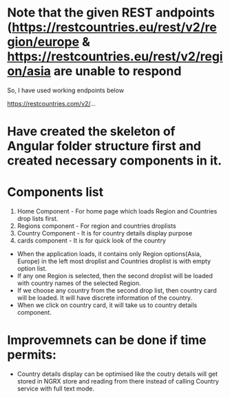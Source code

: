 # Note that the given REST andpoints (https://restcountries.eu/rest/v2/region/europe & https://restcountries.eu/rest/v2/region/asia are unable to respond
So, I have used working endpoints below

https://restcountries.com/v2/...

# Have created the skeleton of Angular folder structure first and created necessary components in it.
# Components list
1. Home Component - For home page which loads Region and Countries drop lists first.
2. Regions component - For region and countries droplists
3. Country Component - It is for  country details display purpose
4. cards component - It is for quick look of the country

- When the application loads, it contains only Region options(Asia, Europe) in the left most droplist and Countries droplist is with empty option list. 
- If any one Region is selected, then the second droplist will be loaded with country names of the selected Region. 
- If we choose any country from the second drop list, then country card will be loaded. It will have discrete information of the country.
- When we click on country card, it will take us to country details component.

# Improvemnets can be done if time permits:
- Country details display can be optimised like the coutry details will get stored in NGRX store and reading from there instead of calling Country service with full text mode.
